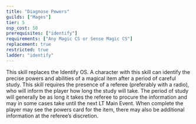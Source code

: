 ```yaml
---
title: "Diagnose Powers"
guilds: ["Mages"]
tier: 5
osp_cost: 50
prerequisites: ["identify"]
requirements: ["Any Magic CS or Sense Magic CS"]
replacement: true
restricted: true
ladder: "identify"
---
```

This skill replaces the Identify OS. A character with this skill can identify the precise powers and abilities of a magical item after a period of careful study. This skill requires the presence of a referee (preferably with a radio), who will inform the player how long the study will take. The period of study will generally be as long it takes the referee to procure the information and may in some cases take until the next LT Main Event. When complete the player may see the powers card for the item, there may also be additional information at the referee’s discretion.
